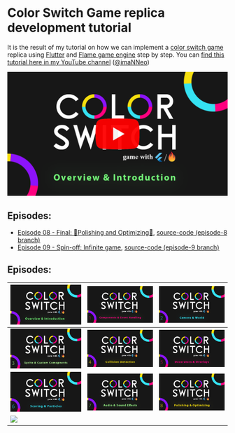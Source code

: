# Color Switch Game replica development tutorial

It is the result of my tutorial on how we can implement a [color switch game](https://colorswitch.co/) replica
using [Flutter](https://flutter.dev) and [Flame game engine](https://flame-engine.org) step by step.
You
can [find this tutorial here in my YouTube channel](https://www.youtube.com/playlist?list=PL1-_rCwRcnbNknvJ4fbnsn46_ww8V4CVh) ([@imaNNeo](https://youtube.com/@imaNNeO?si=DsfgCcBjqIv9WIAQ))

[<img src="https://github.com/imaNNeo/flutter_color_switch_game/blob/main/repo_files/overview.png" width=600>](https://youtu.be/ubyoQGPnmmw?si=dV8DBO2BgsvEEu7W)

## Episodes:

* [Episode 08 - Final: 🌟Polishing and Optimizing🌟](), [source-code (episode-8 branch)](https://github.com/imaNNeo/flutter_color_switch_game/tree/episode-8)
* [Episode 09 - Spin-off: Infinite game](), [source-code (episode-9 branch)](https://github.com/imaNNeo/flutter_color_switch_game/tree/episode-9)

## Episodes:

| [<img src="https://github.com/imaNNeo/flutter_color_switch_game/blob/main/repo_files/part0.png" width=600>](https://youtu.be/ubyoQGPnmmw) | [<img src="https://github.com/imaNNeo/flutter_color_switch_game/blob/main/repo_files/part1.png" width=600>](https://youtu.be/eiZDbUBesqE) | [<img src="https://github.com/imaNNeo/flutter_color_switch_game/blob/main/repo_files/part2.png" width=600>](https://youtu.be/nyUayMgZqDg) |
|-------------------------------------------------------------------------------------------------------------------------------------------|-------------------------------------------------------------------------------------------------------------------------------------------|-------------------------------------------------------------------------------------------------------------------------------------------|
| [<img src="https://github.com/imaNNeo/flutter_color_switch_game/blob/main/repo_files/part3.png" width=600>](https://youtu.be/Xb5ySgetpmU) | [<img src="https://github.com/imaNNeo/flutter_color_switch_game/blob/main/repo_files/part4.png" width=600>](https://youtu.be/w6hEuWPnXQc) | [<img src="https://github.com/imaNNeo/flutter_color_switch_game/blob/main/repo_files/part5.png" width=600>](https://youtu.be/ISSty1nQ-uQ) |
| [<img src="https://github.com/imaNNeo/flutter_color_switch_game/blob/main/repo_files/part6.png" width=600>](https://youtu.be/QAk4YyNcvrA) | [<img src="https://github.com/imaNNeo/flutter_color_switch_game/blob/main/repo_files/part7.png" width=600>](https://youtu.be/uqkX_npgOWA) | [<img src="https://github.com/imaNNeo/flutter_color_switch_game/blob/main/repo_files/part8.png" width=600>](https://youtu.be/dxCTIaveunY) |
| [<img src="https://github.com/imaNNeo/flutter_color_switch_game/blob/main/repo_files/part9" width=600>](https://youtu.be/QLDDg_lGXqMY)    |                                                                                                                                           |                                                                                                                                           |